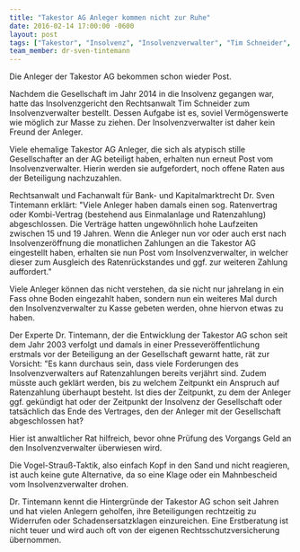 ```yaml
---
title: "Takestor AG Anleger kommen nicht zur Ruhe"
date: 2016-02-14 17:00:00 -0600
layout: post
tags: ["Takestor", "Insolvenz", "Insolvenzverwalter", "Tim Schneider", "Zahlungsaufforderung", "Anleger", "Schaden"]
team_member: dr-sven-tintemann
---
```


Die Anleger der Takestor AG bekommen schon wieder Post.&nbsp;

Nachdem die Gesellschaft im Jahr 2014 in die Insolvenz gegangen war, hatte das Insolvenzgericht den Rechtsanwalt Tim Schneider zum Insolvenzverwalter bestellt. Dessen Aufgabe ist es, soviel Vermögenswerte wie möglich zur Masse zu ziehen. Der Insolvenzverwalter ist daher kein Freund der Anleger.&nbsp;

Viele ehemalige Takestor AG Anleger, die sich als atypisch stille Gesellschafter an der AG beteiligt haben, erhalten nun erneut Post vom Insolvenzverwalter. Hierin werden sie aufgefordert, noch offene Raten aus der Beteiligung nachzuzahlen.&nbsp;

Rechtsanwalt und Fachanwalt für Bank- und Kapitalmarktrecht Dr. Sven Tintemann erklärt: "Viele Anleger haben damals einen sog. Ratenvertrag oder Kombi-Vertrag (bestehend aus Einmalanlage und Ratenzahlung) abgeschlossen. Die Verträge hatten ungewöhnlich hohe Laufzeiten zwischen 15 und 19 Jahren. Wenn die Anleger nun vor oder auch erst nach Insolvenzeröffnung die monatlichen Zahlungen an die Takestor AG eingestellt haben, erhalten sie nun Post vom Insolvenzverwalter, in welcher dieser zum Ausgleich des Ratenrückstandes und ggf. zur weiteren Zahlung auffordert."

Viele Anleger können das nicht verstehen, da sie nicht nur jahrelang in ein Fass ohne Boden eingezahlt haben, sondern nun ein weiteres Mal durch den Insolvenzverwalter zu Kasse gebeten werden, ohne hiervon etwas zu haben.&nbsp;

Der Experte Dr. Tintemann, der die Entwicklung der Takestor AG schon seit dem Jahr 2003 verfolgt und damals in einer Presseveröffentlichung erstmals vor der Beteiligung an der Gesellschaft gewarnt hatte, rät zur Vorsicht: "Es kann durchaus sein, dass viele Forderungen des Insolvenzverwalters auf Ratenzahlungen bereits verjährt sind. Zudem müsste auch geklärt werden, bis zu welchem Zeitpunkt ein Anspruch auf Ratenzahlung überhaupt besteht. Ist dies der Zeitpunkt, zu dem der Anleger ggf. gekündigt hat oder der Zeitpunkt der Insolvenz der Gesellschaft oder tatsächlich das Ende des Vertrages, den der Anleger mit der Gesellschaft abgeschlossen hat?&nbsp;

Hier ist anwaltlicher Rat hilfreich, bevor ohne Prüfung des Vorgangs Geld an den Insolvenzverwalter überwiesen wird.&nbsp;

Die Vogel-Strauß-Taktik, also einfach Kopf in den Sand und nicht reagieren, ist auch keine gute Alternative, da so eine Klage oder ein Mahnbescheid vom Insolvenzverwalter drohen.&nbsp;

Dr. Tintemann kennt die Hintergründe der Takestor AG schon seit Jahren und hat vielen Anlegern geholfen, ihre Beteiligungen rechtzeitig zu Widerrufen oder Schadensersatzklagen einzureichen. Eine Erstberatung ist nicht teuer und wird auch oft von der eigenen Rechtsschutzversicherung übernommen.

